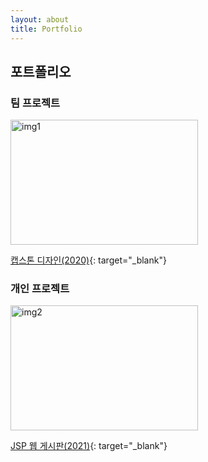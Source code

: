 ```yaml
---
layout: about
title: Portfolio
---
```


## 포트폴리오

### 팀 프로젝트

<img src="https://user-images.githubusercontent.com/53514823/147246373-b9f47220-04ce-42a4-b67b-7f24cb2210b2.png" width="300" height="200" title="img1">

[캡스톤 디자인(2020)](https://github.com/HwangSumin0313/capstone.design.project){: target="_blank"}


### 개인 프로젝트

<img src="https://user-images.githubusercontent.com/53514823/147244999-3f6a9c83-bbd4-4b7d-8eca-1ff5229d17d1.png" width="300" height="200" title="img2">

[JSP 웹 게시판(2021)](https://github.com/HwangSumin0313/HwangSumin0313.web){: target="_blank"}
